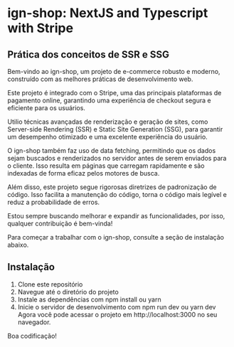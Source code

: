 # ign-shop: NextJS and Typescript with Stripe
## Prática dos conceitos de SSR e SSG
Bem-vindo ao ign-shop, um projeto de e-commerce robusto e moderno, construído com as melhores práticas de desenvolvimento web.

Este projeto é integrado com o Stripe, uma das principais plataformas de pagamento online, garantindo uma experiência de checkout segura e eficiente para os usuários.

Utilio técnicas avançadas de renderização e geração de sites, como Server-side Rendering (SSR) e Static Site Generation (SSG), para garantir um desempenho otimizado e uma excelente experiência do usuário.

O ign-shop também faz uso de data fetching, permitindo que os dados sejam buscados e renderizados no servidor antes de serem enviados para o cliente. Isso resulta em páginas que carregam rapidamente e são indexadas de forma eficaz pelos motores de busca.

Além disso, este projeto segue rigorosas diretrizes de padronização de código. Isso facilita a manutenção do código, torna o código mais legível e reduz a probabilidade de erros.

Estou sempre buscando melhorar e expandir as funcionalidades, por isso, qualquer contribuição é bem-vinda!

Para começar a trabalhar com o ign-shop, consulte a seção de instalação abaixo.

## Instalação
1. Clone este repositório
2. Navegue até o diretório do projeto
3. Instale as dependências com npm install ou yarn
4. Inicie o servidor de desenvolvimento com npm run dev ou yarn dev
Agora você pode acessar o projeto em http://localhost:3000 no seu navegador.

Boa codificação!
